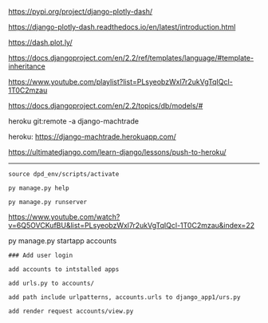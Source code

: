 https://pypi.org/project/django-plotly-dash/

https://django-plotly-dash.readthedocs.io/en/latest/introduction.html

https://dash.plot.ly/

https://docs.djangoproject.com/en/2.2/ref/templates/language/#template-inheritance

https://www.youtube.com/playlist?list=PLsyeobzWxl7r2ukVgTqIQcl-1T0C2mzau

https://docs.djangoproject.com/en/2.2/topics/db/models/#


heroku git:remote -a django-machtrade

heroku: https://django-machtrade.herokuapp.com/

https://ultimatedjango.com/learn-django/lessons/push-to-heroku/

---
```
source dpd_env/scripts/activate

py manage.py help

py manage.py runserver
```
https://www.youtube.com/watch?v=6Q5OVCKufBU&list=PLsyeobzWxl7r2ukVgTqIQcl-1T0C2mzau&index=22

py manage.py startapp accounts
```
### Add user login

add accounts to intstalled apps

add urls.py to accounts/

add path include urlpatterns, accounts.urls to django_app1/urs.py

add render request accounts/view.py


